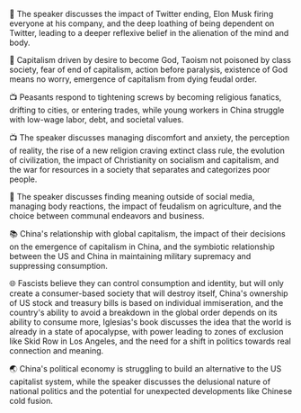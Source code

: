 📱 The speaker discusses the impact of Twitter ending, Elon Musk firing everyone at his company, and the deep loathing of being dependent on Twitter, leading to a deeper reflexive belief in the alienation of the mind and body.

📝 Capitalism driven by desire to become God, Taoism not poisoned by class society, fear of end of capitalism, action before paralysis, existence of God means no worry, emergence of capitalism from dying feudal order.

📺 Peasants respond to tightening screws by becoming religious fanatics, drifting to cities, or entering trades, while young workers in China struggle with low-wage labor, debt, and societal values.

📺 The speaker discusses managing discomfort and anxiety, the perception of reality, the rise of a new religion craving extinct class rule, the evolution of civilization, the impact of Christianity on socialism and capitalism, and the war for resources in a society that separates and categorizes poor people.

📝 The speaker discusses finding meaning outside of social media, managing body reactions, the impact of feudalism on agriculture, and the choice between communal endeavors and business.

📚 China's relationship with global capitalism, the impact of their decisions on the emergence of capitalism in China, and the symbiotic relationship between the US and China in maintaining military supremacy and suppressing consumption.

🌐 Fascists believe they can control consumption and identity, but will only create a consumer-based society that will destroy itself, China's ownership of US stock and treasury bills is based on individual immiseration, and the country's ability to avoid a breakdown in the global order depends on its ability to consume more, Iglesias's book discusses the idea that the world is already in a state of apocalypse, with power leading to zones of exclusion like Skid Row in Los Angeles, and the need for a shift in politics towards real connection and meaning.

🌏 China's political economy is struggling to build an alternative to the US capitalist system, while the speaker discusses the delusional nature of national politics and the potential for unexpected developments like Chinese cold fusion.

